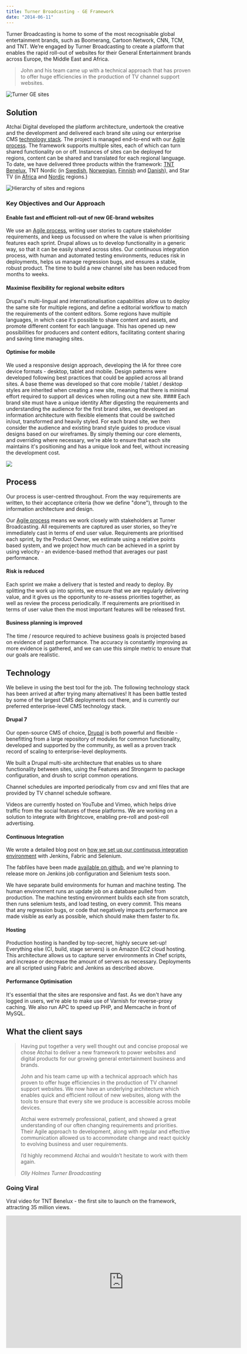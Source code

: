 ```yaml
---
title: Turner Broadcasting - GE Framework
date: "2014-06-11"
---
```


Turner Broadcasting is home to some of the most recognisable global entertainment brands, such as Boomerang, Cartoon Network, CNN, TCM, and TNT. We’re engaged by Turner Broadcasting to create a platform that enables the rapid roll-out of websites for their General Entertainment brands across Europe, the Middle East and Africa.

> John and his team came up with a technical approach that has proven to offer huge efficiencies in the production of TV channel support websites.

![Turner GE sites](/images/iMac_combo.png)

## Solution 
Atchai Digital developed the platform architecture, undertook the creative and the development and delivered each brand site using our enterprise CMS [technology stack](#technology). The project is managed end-to-end with our [Agile process](#process). The framework supports multiple sites, each of which can turn shared functionality on or off. Instances of sites can be deployed for regions, content can be shared and translated for each regional language. To date, we have delivered three products within the framework: [TNT Benelux](http://www.tnt-tv.be/), TNT Nordic (in [Swedish](http://www.tnt-tv.se/), [Norwegian](http://www.tnt-tv.no/), [Finnish](http://www.tnt-tv.fi/) and [Danish](http://www.tnt-tv.dk/)), and Star TV (in [Africa](http://www.starafrica.tv) and [Nordic](http://www.startv.nu/) regions.)

![Hierarchy of sites and regions](/images/SFC.png)

### Key Objectives and Our Approach 
#### Enable fast and efficient roll-out of new GE-brand websites 
We use an [Agile process](#process), writing user stories to capture stakeholder requirements, and keep us focussed on where the value is when prioritising features each sprint. Drupal allows us to develop functionality in a generic way, so that it can be easily shared across sites. Our continuous integration process, with human and automated testing environments, reduces risk in deployments, helps us manage regression bugs, and ensures a stable, robust product. The time to build a new channel site has been reduced from months to weeks. 
#### Maximise flexibility for regional website editors 
Drupal's multi-lingual and internationalisation capabilities allow us to deploy the same site for multiple regions, and define a editorial workflow to match the requirements of the content editors. Some regions have multiple languages, in which case it's possible to share content and assets, and promote different content for each language. This has opened up new possibilities for producers and content editors, facilitating content sharing and saving time managing sites. 
#### Optimise for mobile 
We used a responsive design approach, developing the IA for three core device formats - desktop, tablet and mobile. Design patterns were developed following best practices that could be applied across all brand sites. A base theme was developed so that core mobile / tablet / desktop styles are inherited when creating a new site, meaning that there is minimal effort required to support all devices when rolling out a new site. #### Each brand site must have a unique identity After digesting the requirements and understanding the audience for the first brand sites, we developed an information architecture with flexible elements that could be switched in/out, transformed and heavily styled. For each brand site, we then consider the audience and existing brand style guides to produce visual designs based on our wireframes. By simply theming our core elements, and overriding where necessary, we're able to ensure that each site maintains it's positioning and has a unique look and feel, without increasing the development cost.

![](/images/iphone_turnermix.v.1.jpg)

## Process 
<a name="process"></a>
Our process is user-centred throughout. From the way requirements are written, to their acceptance criteria (how we define "done"), through to the information architecture and design. 

Our [Agile process](/about-us/how-we-work) means we work closely with stakeholders at Turner Broadcasting. All requirements are captured as user stories, so they're immediately cast in terms of end user value. Requirements are prioritised each sprint, by the Product Owner, we estimate using a relative points based system, and we project how much can be achieved in a sprint by using velocity - an evidence-based method that averages our past performance. 

#### Risk is reduced 
Each sprint we make a delivery that is tested and ready to deploy. By splitting the work up into sprints, we ensure that we are regularly delivering value, and it gives us the opportunity to re-assess priorities together, as well as review the process periodically. If requirements are prioritised in terms of user value then the most important features will be released first. 

#### Business planning is improved 
The time / resource required to achieve business goals is projected based on evidence of past performance. The accuracy is constantly improving as more evidence is gathered, and we can use this simple metric to ensure that our goals are realistic. 

## Technology 
<a name="technology"></a>We believe in using the best tool for the job. The following technology stack has been arrived at after trying many alternatives! It has been battle tested by some of the largest CMS deployments out there, and is currently our preferred enterprise-level CMS technology stack. 

#### Drupal 7 
Our open-source CMS of choice, [Drupal](/about-us/drupal-development-london-uk) is both powerful and flexible - benefitting from a large repository of modules for common functionality, developed and supported by the community, as well as a proven track record of scaling to enterprise-level deployments. 

We built a Drupal multi-site architecture that enables us to share functionality between sites, using the Features and Strongarm to package configuration, and drush to script common operations. 

Channel schedules are imported periodically from csv and xml files that are provided by TV channel schedule software. 

Videos are currently hosted on YouTube and Vimeo, which helps drive traffic from the social features of these platforms. We are working on a solution to integrate with Brightcove, enabling pre-roll and post-roll advertising. 

#### Continuous Integration 
We wrote a detailed blog post on [how we set up our continuous integration environment](/blog/continuous-integration-step-step-guide) with Jenkins, Fabric and Selenium. 

The fabfiles have been made [available on github](https://github.com/atchai/atchai-ci), and we're planning to release more on Jenkins job configuration and Selenium tests soon. 

We have separate build environments for human and machine testing. The human environment runs an update job on a database pulled from production. The machine testing environment builds each site from scratch, then runs selenium tests, and load testing, on every commit. This means that any regression bugs, or code that negatively impacts performance are made visible as early as possible, which should make them faster to fix. 

#### Hosting 
Production hosting is handled by top-secret, highly secure set-up! Everything else (CI, build, stage servers) is on Amazon EC2 cloud hosting. This architecture allows us to capture server environments in Chef scripts, and increase or decrease the amount of servers as necessary. Deployments are all scripted using Fabric and Jenkins as described above. 

#### Performance Optimisation 
It's essential that the sites are responsive and fast. As we don't have any logged in users, we're able to make use of Varnish for reverse-proxy caching. We also run APC to speed up PHP, and Memcache in front of MySQL.

## What the client says

> Having put together a very well thought out and concise proposal we chose Atchai to deliver a new framework to power websites and digital products for our growing general entertainment business and brands.
> 
> John and his team came up with a technical approach which has proven to offer huge efficiencies in the production of TV channel support websites. We now have an underlying architecture which enables quick and efficient rollout of new websites, along with the tools to ensure that every site we produce is accessible across mobile devices.
> 
> Atchai were extremely professional, patient, and showed a great understanding of our often changing requirements and priorities. Their Agile approach to development, along with regular and effective communication allowed us to accommodate change and react quickly to evolving business and user requirements.
> 
> I’d highly recommend Atchai and wouldn’t hesitate to work with them again.
> 
> <cite>Olly Holmes
> Turner Broadcasting</cite>

### Going Viral
Viral video for TNT Benelux - the first site to launch on the framework, attracting 35 million views.

<iframe width="640" height="360" src="http://www.youtube.com/embed/316AzLYfAzw" frameborder="0" allowfullscreen=""></iframe>
